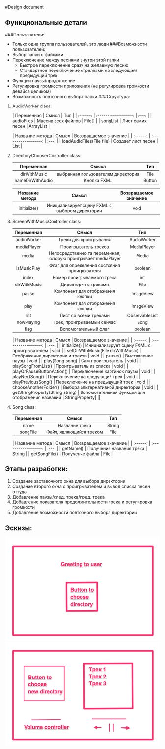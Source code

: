 #Design document
## Функциональные детали
###Пользователи:
- Только одна группа пользователей, это люди
###Возможности пользователей:
- Выбор папки с файлами
- Переключение между песнями внутри этой папки
    - Быстрое переключение сразу на желаемую песню
    - Стандартное переключение стрелками на следующий/предыдущий трек
- Функции паузы/продолжение
- Регулировка громкости приложения (не регулировка громкости девайса целиком)
- Возможность повторного выбора папки
###Структура:
1. AudioWorker class:

    | Переменная        |        Смысл         | Тип  |
        | :------:          | :------------------: | :---: |
    |    audioFiles     | Массив всех файлов   |  File[]  |
    |    songList       | Лист самих песен      |  ArrayList  |

    | Название метода                  |        Смысл         | Возвращаемое значение  |
        | :------:                         | :------------------: | :---:                  |
    |    loadAudioFiles(File file)     | Создает лист песен   |  List<Song>  |

2. DirectoryChooserController class:
   
   | Переменная        |        Смысл         | Тип  |
      | :------:          | :------------------: | :---: |
   |    dirWithMusic   | выбранная пользователем директория   |  File  |
   | nameDirWithAudio | Кнопка FXML | Button |

   | Название метода                  |        Смысл         | Возвращаемое значение  |
      | :------:                         | :------------------: | :---:                  |
   |    initialize()     | Инициализирует сцену FXML с выбором директории   |  void  |

3. ScreenWithMusicController class:

   | Переменная        |        Смысл         | Тип  |
      | :------:          | :------------------: | :---: |
   |    audioWorker   | Треки для проигрывания   |  AudioWorker  |
   | mediaPlayer | Проигрыватель треков | MediaPlayer |
   |    media   | Непосредственно та переменная, которую проигрывает mediaPlayer |  Media  |
   | isMusicPlay | Флаг для определения состояния проигрывателя | boolean |
   |    index   | Номер проигрываемого трека |  int  |
   | dirWithMusic | Директория с треками | File |
   |    pause   | Компонент для отображения кнопки  |  ImageView  |
   | play | Компонент для отображения кнопки | ImageView |
   |    list   | Лист со всеми треками   |  ObservableList<Song>  |
   | nowPlaying | Трек, проигрываемый сейчас | Song |
   | flag | Вспомогательный флаг | boolean |

   | Название метода                  |        Смысл         | Возвращаемое значение  |
         | :------:          | :------------------: | :---: |
   |    initialize()   | Инициализирует сцену FXML с проигрывателем   |  void  |
   | setDirWithMusic(File dirWithMusic) | Отображение директории и треков | void |
   |    pause()   | Выставление паузы |  void  |
   | play(Song song) | Сам проигрыватель | void |
   |    playSongFromList()   | Проигрыватель из списка |  void  |
   | playOrPauseButtonAction() | Переключение картинок паузы | void |
   |    playNextSong()   | Переключение на следующий трек  |  void  |
   | playPreviousSong() | Переключение на предыдущий трек  |  void  |
   |    chooseAnotherFolder()   | Выбора альтернативной директории  |  void  |
   | getStringProperty(String string) | Вспомогательная функция для отображения названий | StringProperty| ||
4. Song class:
   
   | Переменная        |        Смысл         | Тип  |
   | :------:          | :------------------: | :---: |
   |    name   | Название трека   |  String  |
   | songFile | Файл, являющийся треком | File |

   | Название метода                  |        Смысл         | Возвращаемое значение  |
         | :------:                         | :------------------: | :---:                  |
   |    getName()     | Получение названия трека   |  String  |
   |    getSongFile()     | Получение файла   |  File  |

## Этапы разработки:
  1. Создание заставочного окна для выбора директории
  2. Создание второго окна с проигрывателем и вывод списка песен оттуда
  3. Добавление паузы/след. трека/пред. трека
  4. Добавление показателя продолжительности трека и регулировка громкости
  5. Добавление возможности повторного выбора директории

## Эскизы:
  ![Для выбора директории](/canvas/dirChooser.png) \
  ![Для проигрывателя](/canvas/mediaPlayer.png)
  
